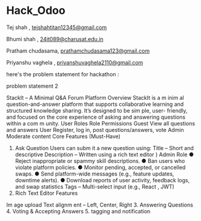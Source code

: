 # Hack_Odoo  
Tej shah , tejshahtitan12345@gmail.com 

Bhumi shah , 24it089@charusat.edu.in

Pratham chudasama, prathamchudasama123@gmail.com

Priyanshu vaghela , priyanshuvaghela2110@gmail.com

here's the problem statement for hackathon : 


problem statement 2 


StackIt – A Minimal Q&A Forum Platform
Overview
StackIt is a m inim al question-and-answer platform that supports collaborative
learning and structured knowledge sharing. It’s designed to be sim ple, user- friendly,
and focused on the core experience of asking and answering questions within a
com m unity.
User Roles
Role Permissions
Guest View all questions and answers
User Register, log in, post questions/answers, vote
Admin Moderate content
Core Features (Must-Have) 
1. Ask Question
Users can subm it a new question using:
Title – Short and descriptive
Description – Written using a rich text editor )
Admin Role
● Reject inappropriate or spammy skill descriptions.
● Ban users who violate platform policies.
● Monitor pending, accepted, or cancelled swaps.
● Send platform-wide messages (e.g., feature updates, downtime alerts).
● Download reports of user activity, feedback logs, and swap statistics
Tags – Multi-select input (e.g., React , JWT)
2. Rich Text Editor Features

Im age upload
Text alignm ent – Left, Center, Right
3. Answering Questions
4. Voting & Accepting Answers
5. tagging and notification

